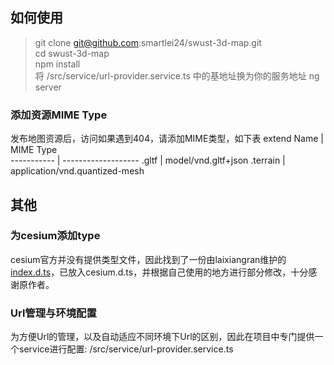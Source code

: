 ## 如何使用  
> git clone git@github.com:smartlei24/swust-3d-map.git   
> cd swust-3d-map  
> npm install  
> 将 /src/service/url-provider.service.ts 中的基地址换为你的服务地址
> ng server

### 添加资源MIME Type
  发布地图资源后，访问如果遇到404，请添加MIME类型，如下表
extend Name | MIME Type          
----------- | -------------------
.gltf       | model/vnd.gltf+json
.terrain    | application/vnd.quantized-mesh

## 其他
### 为cesium添加type  
  cesium官方并没有提供类型文件，因此找到了一份由laixiangran维护的[index.d.ts](https://github.com/laixiangran/cesium-typings)，已放入cesium.d.ts，并根据自己使用的地方进行部分修改，十分感谢原作者。

### Url管理与环境配置
  为方便Url的管理，以及自动适应不同环境下Url的区别，因此在项目中专门提供一个service进行配置: /src/service/url-provider.service.ts  
